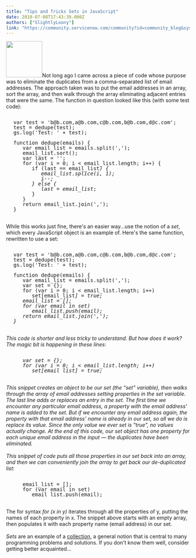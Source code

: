 ```yaml
---
title: "Tips and Tricks Sets in JavaScript"
date: 2010-07-08T17:43:39.000Z
authors: ["SlightlyLoony"]
link: "https://community.servicenow.com/community?id=community_blog&sys_id=7fcce265dbd0dbc01dcaf3231f9619ad"
---
```

<p><img  alt="" class="jive-image" src="50303f71db5c93041dcaf3231f961923.iix" style="width: auto; height: 99px;" />Not long ago I came across a piece of code whose purpose was to eliminate the duplicates from a comma-separated list of email addresses. The approach taken was to put the email addresses in an array, sort the array, and then walk through the array eliminating adjacent entries that were the same. The function in question looked like this (with some test code):<br /><pre style="margin-left:20px;line-height:1;"><br />var test = 'b@b.com,a@b.com,c@b.com,b@b.com,d@c.com';<br />test = dedupe(test);<br />gs.log('Test: ' + test);<br /><br />function dedupe(emails) {<br />   var email_list = emails.split(',');<br />   email_list.sort();<br />   var last = '';<br />   for (var i = 0; i &lt; email_list.length; i++) {<br />      if (last == email_list<i>) {<br />         email_list.splice(i, 1);<br />         i--;<br />      } else {<br />         last = email_list</i>;<br />      }<br />   }<br />   return email_list.join(',');<br />}</pre><br />While this works just fine, there's an easier way...<!--break-->use the notion of a <i>set</i>, which every JavaScript object is an example of. Here's the same function, rewritten to use a set:<br /><pre style="margin-left:20px;line-height:1;"><br />var test = 'b@b.com,a@b.com,c@b.com,b@b.com,d@c.com';<br />test = dedupe(test);<br />gs.log('Test: ' + test);<br /><br />function dedupe(emails) {<br />   var email_list = emails.split(',');<br />   var set = {};<br />   for (var i = 0; i &lt; email_list.length; i++)<br />      set[email_list<i>] = true;<br />   email_list = [];<br />   for (var email in set)<br />      email_list.push(email);<br />   return email_list.join(',');<br />}</i></pre><i><br />This code is shorter and less tricky to understand. But how does it work? The magic bit is happening in these lines:<br /></i><pre style="margin-left:20px;line-height:1;"><i><br />   var set = {};<br />   for (var i = 0; i &lt; email_list.length; i++)<br />      set[email_list] = true;</i></pre><i><br />This snippet creates an object to be our set (the "set" variable), then walks through the array of email addresses setting properties in the set variable. The last line adds or replaces an entry in the set. The first time we encounter any particular email address, a property with the email address' name is added to the set. But if we encounter any email address again, the property with that email address' name is already in our set, so all we do is replace its value. Since the only value we ever set is "true", no values actually change. At the end of this code, our set object has one property for each unique email address in the input — the duplicates have been eliminated.<br /><br />This snippet of code puts all those properties in our set back into an array, and then we can conveniently join the array to get back our de-duplicated list:<br /></i><pre style="margin-left:20px;line-height:1;"><br />   email_list = [];<br />   for (var email in set)<br />      email_list.push(email);</pre><br />The for syntax <i>for (x in y)</i> iterates through all the properties of y, putting the names of each property in x. The snippet above starts with an empty array, then populates it with each property name (email address) in our set. <br /><br /><i>Sets</i> are an example of a <a title=".wikipedia.org/wiki/Collection_%28computing%29" href="http://en.wikipedia.org/wiki/Collection_%28computing%29">collection</a>, a general notion that is central to many programming problems and solutions. If you don't know them well, consider getting better acquainted...</p>